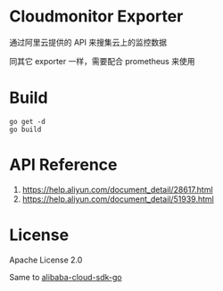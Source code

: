 # Cloudmonitor Exporter

通过阿里云提供的 API 来搜集云上的监控数据

同其它 exporter 一样，需要配合 prometheus 来使用

# Build
```
go get -d
go build
```


# API Reference
1. https://help.aliyun.com/document_detail/28617.html
2. https://help.aliyun.com/document_detail/51939.html

# License

Apache License 2.0

Same to [alibaba-cloud-sdk-go](https://github.com/aliyun/alibaba-cloud-sdk-go)
